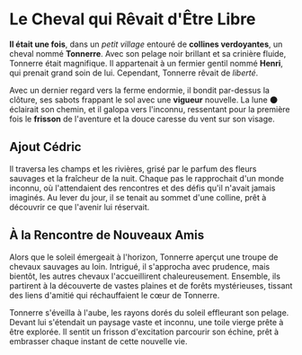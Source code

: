 # Le Cheval qui Rêvait d'Être Libre

**Il était une fois**, dans un _petit village_ entouré de **collines verdoyantes**, un cheval nommé **Tonnerre**. Avec son pelage noir brillant et sa crinière fluide, Tonnerre était magnifique. Il appartenait à un fermier gentil nommé **Henri**, qui prenait grand soin de lui. Cependant, Tonnerre rêvait de _liberté_.

Avec un dernier regard vers la ferme endormie, il bondit par-dessus la clôture, ses sabots frappant le sol avec une **vigueur** nouvelle. La lune &#x1F311; éclairait son chemin, et il galopa vers l'inconnu, ressentant pour la première fois le **frisson** de l'aventure et la douce caresse du vent sur son visage.

## Ajout Cédric

Il traversa les champs et les rivières, grisé par le parfum des fleurs sauvages et la fraîcheur de la nuit. Chaque pas le rapprochait d'un monde inconnu, où l'attendaient des rencontres et des défis qu'il n'avait jamais imaginés. Au lever du jour, il se tenait au sommet d'une colline, prêt à découvrir ce que l'avenir lui réservait.

## À la Rencontre de Nouveaux Amis

Alors que le soleil émergeait à l'horizon, Tonnerre aperçut une troupe de chevaux sauvages au loin. Intrigué, il s'approcha avec prudence, mais bientôt, les autres chevaux l'accueillirent chaleureusement. Ensemble, ils partirent à la découverte de vastes plaines et de forêts mystérieuses, tissant des liens d'amitié qui réchauffaient le cœur de Tonnerre.

Tonnerre s'éveilla à l'aube, les rayons dorés du soleil effleurant son pelage. Devant lui s'étendait un paysage vaste et inconnu, une toile vierge prête à être explorée. Il sentit un frisson d'excitation parcourir son échine, prêt à embrasser chaque instant de cette nouvelle vie.
